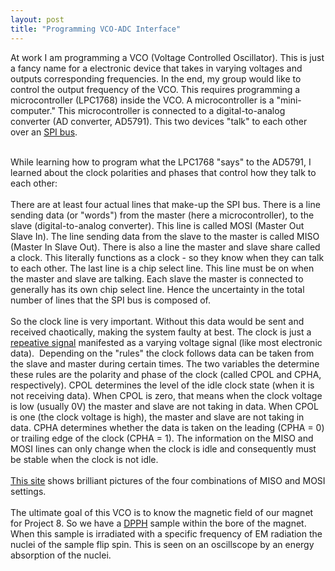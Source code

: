 ```yaml
---
layout: post
title: "Programming VCO-ADC Interface"
---
```

At work I am programming a VCO (Voltage Controlled Oscillator). This is just a fancy name for a electronic device that takes in varying voltages and outputs corresponding frequencies. In the end, my group would like to control the output frequency of the VCO. This requires programming a microcontroller (LPC1768) inside the VCO. A microcontroller is a "mini-computer." This microcontroller is connected to a digital-to-analog converter (AD converter, AD5791). This two devices "talk" to each other over an <a href="http://en.wikipedia.org/wiki/Serial_Peripheral_Interface_Bus">SPI bus</a>.<br />
<div>
<br /></div>
<div>
While learning how to program what the LPC1768 "says" to the AD5791, I learned about the clock polarities and phases that control how they talk to each other:</div>
<div>
<br /></div>
<div>
There are at least four actual lines that make-up the SPI bus. There is a line sending data (or "words") from the master (here a microcontroller), to the slave (digital-to-analog converter). This line is called MOSI (Master Out Slave In). The line sending data from the slave to the master is called MISO (Master In Slave Out). There is also a line the master and slave share called a clock. This literally functions as a clock - so they know when they can talk to each other. The last line is a chip select line. This line must be on when the master and slave are talking. Each slave the master is connected to generally has its own chip select line. Hence the uncertainty in the total number of lines that the SPI bus is composed of.</div>
<div>
<br /></div>
<div>
So the clock line is very important. Without this data would be sent and received chaotically, making the system faulty at best. The clock is just a <a href="http://3.bp.blogspot.com/_yO-MOb6pHj4/S9WNiddWfXI/AAAAAAAABVE/nVx-Kaqcsl4/s1600/Clock+Signal.JPG">repeative signal</a> manifested as a varying voltage signal (like most electronic data). &nbsp;Depending on the "rules" the clock follows data can be taken from the slave and master during certain times. The two variables the determine these rules are the polarity and phase of the clock (called CPOL and CPHA, respectively). CPOL determines the level of the idle clock state (when it is not receiving data). When CPOL is zero, that means when the clock voltage is low (usually 0V) the master and slave are not taking in data. When CPOL is one (the clock voltage is high), the master and slave are not taking in data. CPHA determines whether the data is taken on the leading (CPHA = 0) or trailing edge of the clock (CPHA = 1). The information on the MISO and MOSI lines can only change when the clock is idle and consequently must be stable when the clock is not idle.&nbsp;</div>
<div>
<br /></div>
<div>
<a href="http://www.diolan.com/dln_doc/spi-transfer-modes.html">This site</a> shows brilliant pictures of the four combinations of MISO and MOSI settings.<br />
<br />
The ultimate goal of this VCO is to know the magnetic field of our magnet for Project 8. So we have a <a href="http://en.wikipedia.org/wiki/DPPH">DPPH</a> sample within the bore of the magnet. When this sample is irradiated with a specific frequency of EM radiation the nuclei of the sample flip spin. This is seen on an oscillscope by an energy absorption of the nuclei.</div>

